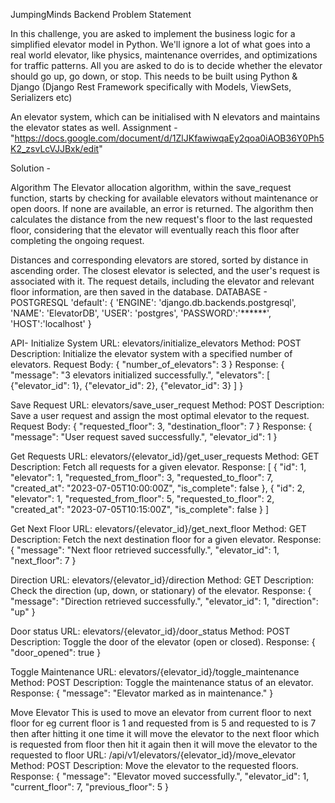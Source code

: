 JumpingMinds Backend Problem Statement

In this challenge, you are asked to implement the business logic for a simplified elevator model in Python. We'll ignore a lot of what goes into a real world elevator, like physics, maintenance overrides, and optimizations for traffic patterns. All you are asked to do is to decide whether the elevator should go up, go down, or stop. 
This needs to be built using Python & Django (Django Rest Framework specifically with Models, ViewSets, Serializers etc)

An elevator system, which can be initialised with N elevators and maintains the elevator states as well. 
Assignment - "https://docs.google.com/document/d/1ZlJKfawiwqaEy2qoa0iAOB36Y0Ph5K2_zsvLcVJJBxk/edit"

Solution -

Algorithm
The Elevator allocation algorithm, within the save_request function, starts by checking for available elevators without maintenance or open doors. If none are available, an error is returned. The algorithm then calculates the distance from the new request's floor to the last requested floor, considering that the elevator will eventually reach this floor after completing the ongoing request.

Distances and corresponding elevators are stored, sorted by distance in ascending order. The closest elevator is selected, and the user's request is associated with it. The request details, including the elevator and relevant floor information, are then saved in the database.
 DATABASE - POSTGRESQL
'default': {
        'ENGINE': 'django.db.backends.postgresql',
        'NAME': 'ElevatorDB',
        'USER': 'postgres',
        'PASSWORD':'******',
        'HOST':'localhost' 
    }


API-
Initialize System
URL: elevators/initialize_elevators
Method: POST
Description: Initialize the elevator system with a specified number of elevators.
Request Body:
{
    "number_of_elevators": 3
}
Response:
{
    "message": "3 elevators initialized successfully.",
    "elevators": [
        {"elevator_id": 1},
        {"elevator_id": 2},
        {"elevator_id": 3}
    ]
}

Save Request
URL: elevators/save_user_request
Method: POST
Description: Save a user request and assign the most optimal elevator to the request.
Request Body:
{
    "requested_floor": 3,
    "destination_floor": 7
}
Response:
{
    "message": "User request saved successfully.",
    "elevator_id": 1
}

Get Requests
URL: elevators/{elevator_id}/get_user_requests
Method: GET
Description: Fetch all requests for a given elevator.
Response:
[
    {
        "id": 1,
        "elevator": 1,
        "requested_from_floor": 3,
        "requested_to_floor": 7,
        "created_at": "2023-07-05T10:00:00Z",
        "is_complete": false
    },
    {
        "id": 2,
        "elevator": 1,
        "requested_from_floor": 5,
        "requested_to_floor": 2,
        "created_at": "2023-07-05T10:15:00Z",
        "is_complete": false
    }
]

Get Next Floor
URL: elevators/{elevator_id}/get_next_floor
Method: GET
Description: Fetch the next destination floor for a given elevator.
Response:
{
    "message": "Next floor retrieved successfully.",
    "elevator_id": 1,
    "next_floor": 7
}

Direction
URL: elevators/{elevator_id}/direction
Method: GET
Description: Check the direction (up, down, or stationary) of the elevator.
Response:
{
    "message": "Direction retrieved successfully.",
    "elevator_id": 1,
    "direction": "up"
}

Door status
URL: elevators/{elevator_id}/door_status
Method: POST
Description: Toggle the door of the elevator (open or closed).
Response:
{
    "door_opened": true
}

Toggle Maintenance
URL: elevators/{elevator_id}/toggle_maintenance
Method: POST
Description: Toggle the maintenance status of an elevator.
Response:
{
    "message": "Elevator marked as in maintenance."
}

Move Elevator
This is used to move an elevator from current floor to next floor for eg current floor is 1 and requested from is 5 and requested to is 7 then after hitting it one time it will move the elevator to the next floor which is requested from floor then hit it again then it will move the elevator to the requested to floor
URL: /api/v1/elevators/{elevator_id}/move_elevator
Method: POST
Description: Move the elevator to the requested floors.
Response:
{
    "message": "Elevator moved successfully.",
    "elevator_id": 1,
    "current_floor": 7,
    "previous_floor": 5
}